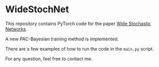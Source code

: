 # WideStochNet

This repository contains PyTorch code for the paper <a href="https://arxiv.org/abs/2106.09798">Wide Stochastic Networks</a>.

A new PAC-Bayesian training method is implemented.

There are a few examples of how to run the code in the `main.py` script.

For any question, feel free to contact me.
